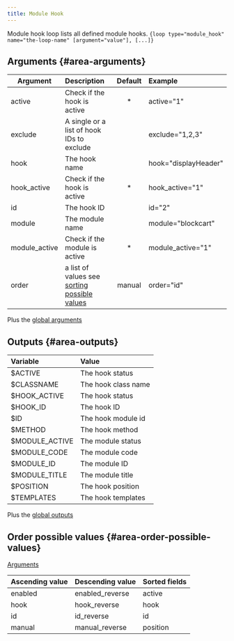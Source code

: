 ```yaml
---
title: Module Hook
---
```


Module hook loop lists all defined module hooks.
`{loop type="module_hook" name="the-loop-name" [argument="value"], [...]}`

## Arguments {#area-arguments}

| Argument        | Description                                                                 | Default | Example              |
|-----------------|:----------------------------------------------------------------------------|:-------:|:---------------------|
| active          | Check if the hook is active                                                 |   *     | active="1"           |
| exclude         | A single or a list of hook IDs to exclude                                   |         | exclude="1,2,3"      |
| hook            | The hook name                                                               |         | hook="displayHeader" |
| hook_active     | Check if the hook is active                                                 |   *     | hook_active="1"      |
| id              | The hook ID                                                                 |         | id="2"               |
| module          | The module name                                                             |         | module="blockcart"   |
| module_active   | Check if the module is active                                               |   *     | module_active="1"    |
| order           | a list of values see [sorting possible values](#area-order-possible-values) | manual  | order="id"           |

Plus the [global arguments](./global_arguments)

## Outputs {#area-outputs}

| Variable        | Value               |
|:----------------|:--------------------|
| $ACTIVE         | The hook status     |
| $CLASSNAME      | The hook class name |
| $HOOK_ACTIVE    | The hook status     |
| $HOOK_ID        | The hook ID         |
| $ID             | The hook module id  |
| $METHOD         | The hook method     |
| $MODULE_ACTIVE  | The module status   |
| $MODULE_CODE    | The module code     |
| $MODULE_ID      | The module ID       |
| $MODULE_TITLE   | The module title    |
| $POSITION       | The hook position   |
| $TEMPLATES      | The hook templates  |

Plus the [global outputs](./global_outputs)

## Order possible values {#area-order-possible-values}

[Arguments](#area-arguments)

| Ascending value | Descending value | Sorted fields |
|-----------------|------------------|:--------------|
| enabled         | enabled_reverse  | active        |
| hook            | hook_reverse     | hook          |
| id              | id_reverse       | id            |
| manual          | manual_reverse   | position      |
